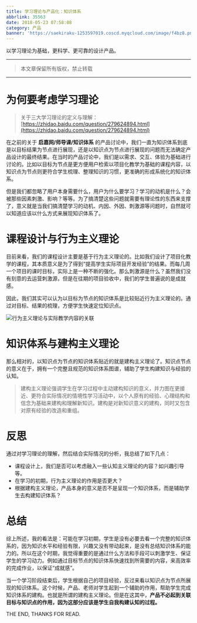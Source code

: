 ```yaml
---
title: 学习理论与产品化：知识体系
abbrlink: 35563
date: 2018-05-23 07:58:08
category: 产品
banner: 'https://saekiraku-1253597019.coscd.myqcloud.com/image/f4bz8.png'
---
```


以学习理论为基础，更科学、更可靠的设计产品。

<!-- more -->

---

> 本文章保留所有版权，禁止转载

---

# 为何要考虑学习理论

> 关于三大学习理论的定义与理解：[https://zhidao.baidu.com/question/279624894.html](https://zhidao.baidu.com/question/279624894.html)

在之前的关于 **启嘉网/师导课/知识体系** 的产品讨论中，我们一直为知识体系到底是以目标结果为节点进行展现，还是以知识点为节点进行展现的问题而无法确定产品设计的最终结果。在当时的产品讨论中，我们是以需求、交互、体验为基础进行讨论的。比如以目标为节点是更方便用户检索以项目化教学为基础的课程内容，以知识点为节点则更符合学生梳理、整理知识的习惯，更准确的形成系统化的知识体系。

但是我们都忽略了用户本身需要什么，用户为什么要学习？学习的动机是什么？会被那些因素刺激、影响？等等。为了搞清楚这些问题就需要有理论性的东西来支撑了，意义就是当我们搞清楚学习的动机、内因、外因、刺激源等问题时，自然就可以知道应该以什么方式来展现知识体系了。

# 课程设计与行为主义理论

目前来看，我们的课程设计主要是基于行为主义理论的。比如我们设计了项目化教学的课程，其本质意义是为了得到“提高学生实际项目开发经验”的结果。而每几周一个项目的课时目标，实际上是一种不断的强化。那么刺激源是什么？虽然我们没有刻意的去运营刺激源，但是在往期的项目验收中，我们的学生普遍说的是成就感。

因此，我们其实可以认为以目标为节点的知识体系是比较贴近行为主义理论的。通过对目标、结果的梳理，方便学生快速定位知识点。

![行为主义理论与实际教学内容的关联](https://saekiraku-1253597019.coscd.myqcloud.com/image/q2jgk.png)

# 知识体系与建构主义理论

那么相对的，以知识点为节点的知识体系贴近的就是建构主义理论了。知识点节点的意义在于，拥有一个完整且规范的知识体系图谱，辅助了学生构建知识与经验的认知。

> 建构主义理论强调学生在学习过程中主动建构知识的意义，并力图在更接近、更符合实际情况的情境性学习活动中，以个人原有的经验、心理结构和信念为基础来建构和理解新知识。建构是对新知识意义的建构，同时又包含对原有经验的改造和重组。

# 反思

通过对学习理论的理解，然后结合实际情况的分析，我总结了如下几点：

* 课程设计上，我们是否可以考虑融入一些认知主义理论的内容？如兴趣引导等。
* 在学习的初期，行为主义理论的作用是否更大？
* 根据建构主义理论，产品本身的意义是否不是呈现一个知识体系，而是辅助学生去构建知识体系？

# 总结

综上所述，我的看法是：可能在学习初期，学生是没有必要去看一个完整的知识体系的，因为知识水平和经验有限，兴趣又没有带动起来，是没有总结知识体系的能力的。所以在这个时期，我觉得重要的是通过什么方法和手段可以刺激学生、保证学生的学习动力。例如通过目标节点的知识体系快速找到所需要的内容，来高效率的完成作业，以保证“成就感”。

当一个学习阶段结束后，学生根据自己的项目经验，反过来看以知识点为节点所展现的知识体系。这个时候，产品、老师对学生起到一个辅助的作用，帮助学生完成知识体系的建构。也就是所谓的建构主义理论。但是在这其中，**产品不必起到关联目标与知识点的作用，因为这部分应该是学生自我构建认知的过程。**

THE END, THANKS FOR READ.